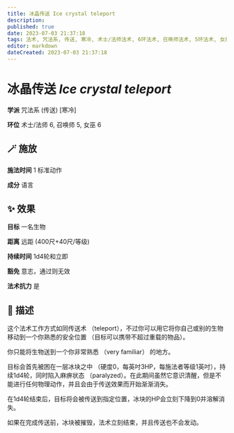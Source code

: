 ```yaml
---
title: 冰晶传送 Ice crystal teleport
description: 
published: true
date: 2023-07-03 21:37:18
tags: 法术, 咒法系, 传送, 寒冷, 术士/法师法术, 6环法术, 召唤师法术, 5环法术, 女巫法术
editor: markdown
dateCreated: 2023-07-03 21:37:18
---
```


# **冰晶传送** *Ice crystal teleport*

**学派** 咒法系 (传送) \[寒冷\] 

**环位** 术士/法师 6, 召唤师 5, 女巫 6

## 🪄 施放

**施法时间** 1 标准动作

**成分** 语言

## ✨ 效果 

**目标** 一名生物 

**距离** 远距 (400尺+40尺/等级)  

**持续时间** 1d4轮和立即 

**豁免** 意志，通过则无效

**法术抗力** 是

## 📖 描述

这个法术工作方式如同传送术 （teleport），不过你可以用它将你自己或别的生物移动到一个你熟悉的安全位置 （目标可以携带不超过重载的物品）。

你只能将生物送到一个你非常熟悉 （very familiar） 的地方。

目标会首先被困在一层冰块之中 （硬度0，每英吋3HP，每施法者等级1英吋），持续1d4轮，同时陷入麻痹状态 （paralyzed）。在此期间虽然它意识清醒，但是不能进行任何物理动作，并且会由于传送效果而开始渐渐消失。

在1d4轮结束后，目标将会被传送到指定位置，冰块的HP会立刻下降到0并溶解消失。

如果在完成传送前，冰块被摧毁，法术立刻结束，并且传送也不会发动。
    